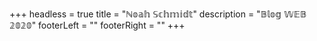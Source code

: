 +++
headless = true
title = "ℕ𝕠𝕒𝕙 𝕊𝕔𝕙𝕞𝕚𝕕𝕥"
description = "𝔹𝕝𝕠𝕘 𝕎𝔼𝔹 𝟚𝟘𝟚𝟘"
footerLeft = ""
footerRight = ""
+++
